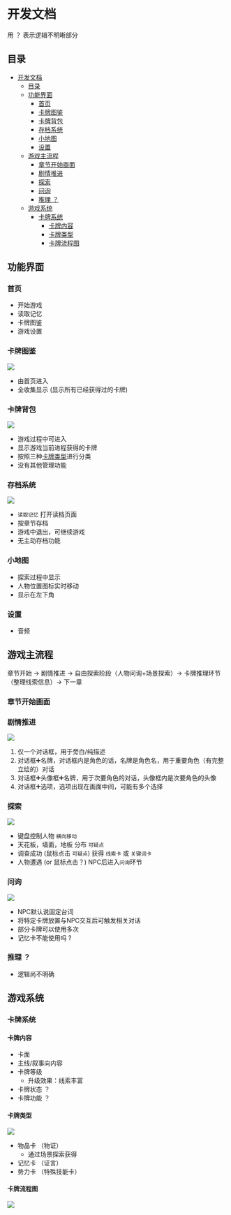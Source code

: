 # 开发文档
用 ？ 表示逻辑不明晰部分
## 目录
- [开发文档](#开发文档)
  - [目录](#目录)
  - [功能界面](#功能界面)
    - [首页](#首页)
    - [卡牌图鉴](#卡牌图鉴)
    - [卡牌背包](#卡牌背包)
    - [存档系统](#存档系统)
    - [小地图](#小地图)
    - [设置](#设置)
  - [游戏主流程](#游戏主流程)
    - [章节开始画面](#章节开始画面)
    - [剧情推进](#剧情推进)
    - [探索](#探索)
    - [问询](#问询)
    - [推理 ？](#推理-)
  - [游戏系统](#游戏系统)
    - [卡牌系统](#卡牌系统)
      - [卡牌内容](#卡牌内容)
      - [卡牌类型](#卡牌类型)
      - [卡牌流程图](#卡牌流程图)

## 功能界面
### 首页
- 开始游戏
- 读取记忆
- 卡牌图鉴
- 游戏设置

### 卡牌图鉴
![](image.png)
- 由首页进入
- 全收集显示 (显示所有已经获得过的卡牌)

### 卡牌背包
![](image-9.png)
- 游戏过程中可进入
- 显示游戏当前进程获得的卡牌
- 按照三种[卡牌类型](#卡牌类型)进行分类
- 没有其他管理功能

### 存档系统
![](image-2.png)
- `读取记忆` 打开读档页面
- 按章节存档
- 游戏中退出，可继续游戏
- 无主动存档功能

### 小地图
- 探索过程中显示
- 人物位置图标实时移动
- 显示在左下角

### 设置
- 音频

## 游戏主流程
章节开始 → 剧情推进 → 自由探索阶段（人物问询+场景探索）→ 卡牌推理环节（整理线索信息）→ 下一章

### 章节开始画面

### 剧情推进
![](image-3.png)

1. 仅一个对话框，用于旁白/纯描述
2. 对话框➕名牌，对话框内是角色的话，名牌是角色名，用于重要角色（有完整立绘的）对话
3. 对话框➕头像框➕名牌，用于次要角色的对话，头像框内是次要角色的头像   
4. 对话框➕选项，选项出现在画面中间，可能有多个选择

### 探索
![](image-4.png)

- 键盘控制人物 `横向移动`
- 天花板，墙面，地板 分布 `可疑点`
- 调查成功 (鼠标点击 `可疑点`) 获得 `线索卡` 或 `关键词卡`
- 人物遭遇 (or 鼠标点击？) NPC后进入`问询`环节

### 问询
![](image-5.png)
- NPC默认说固定台词
- 将特定卡牌放置与NPC交互后可触发相关对话
- 部分卡牌可以使用多次
- 记忆卡不能使用吗 ?

### 推理 ？
- 逻辑尚不明确

## 游戏系统
### 卡牌系统
#### 卡牌内容
- 卡面
- 主线/叙事向内容
- 卡牌等级
  - 升级效果：线索丰富
- 卡牌状态 ？
- 卡牌功能 ？
#### 卡牌类型
![](image-8.png)
- 物品卡 （物证）
  - 通过场景探索获得
- 记忆卡 （证言）
- 势力卡 （特殊技能卡）
#### 卡牌流程图
![](image-12.png)